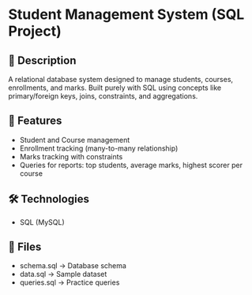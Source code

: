 # Student Management System (SQL Project)

## 📌 Description
A relational database system designed to manage students, courses, enrollments, and marks.
Built purely with SQL using concepts like primary/foreign keys, joins, constraints, and aggregations.

## 🚀 Features
- Student and Course management
- Enrollment tracking (many-to-many relationship)
- Marks tracking with constraints
- Queries for reports: top students, average marks, highest scorer per course

## 🛠️ Technologies
- SQL (MySQL)

## 📂 Files
- schema.sql → Database schema
- data.sql → Sample dataset
- queries.sql → Practice queries
